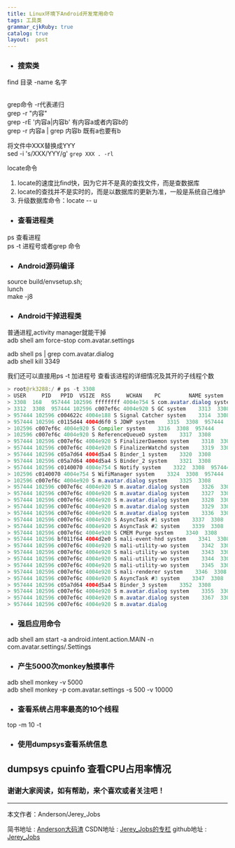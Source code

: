 ```yaml
---
title: Linux环境下Android开发常用命令
tags: 工具类
grammar_cjkRuby: true
catalog: true
layout:  post
---
```


- ### 搜索类

find 目录 -name 名字

<br>grep命令  -r代表递归
<br>grep -r "内容"
<br>grep -rE '内容a|内容b'    有内容a或者内容b的
<br>grep -r  内容a | grep 内容b   既有a也要有b

将文件中XXX替换成YYY<br>
sed -i 's/XXX/YYY/g' `grep XXX . -rl`<br>

locate命令
1. locate的速度比find快，因为它并不是真的查找文件，而是查数据库
2. locate的查找并不是实时的，而是以数据库的更新为准，一般是系统自己维护
3. 升级数据库命令：locate -- u


- ### 查看进程类

ps 查看进程<br>
ps -t 进程号或者grep 命令

- ### Android源码编译

source build/envsetup.sh;<br>
lunch <br>
make -j8<br>

- ### Android干掉进程类

普通进程,activity manager就能干掉<br>
adb shell am force-stop com.avatar.settings<br>

adb shell ps | grep com.avatar.dialog<br>
adb shell kill 3349<br>

我们还可以直接用ps -t 加进程号 查看该进程的详细情况及其开的子线程个数

``` java
> root@rk3288:/ # ps -t 3308                                            
> USER     PID   PPID  VSIZE  RSS     WCHAN    PC         NAME system   
> 3308  168   957444 102596 ffffffff 4004e754 S com.avatar.dialog system
> 3312  3308  957444 102596 c007ef6c 4004e920 S GC system    3313  3308
> 957444 102596 c004622c 4004e188 S Signal Catcher system    3314  3308
> 957444 102596 c0115d44 4004d6f0 S JDWP system    3315  3308  957444
> 102596 c007ef6c 4004e920 S Compiler system    3316  3308  957444
> 102596 c007ef6c 4004e920 S ReferenceQueueD system    3317  3308
> 957444 102596 c007ef6c 4004e920 S FinalizerDaemon system    3318  3308
> 957444 102596 c007ef6c 4004e920 S FinalizerWatchd system    3319  3308
> 957444 102596 c05a7d64 4004d5a4 S Binder_1 system    3320  3308
> 957444 102596 c05a7d64 4004d5a4 S Binder_2 system    3321  3308
> 957444 102596 c0140070 4004e754 S Notify system    3322  3308  957444
> 102596 c0140070 4004e754 S WifiManager system    3324  3308  957444
> 102596 c007ef6c 4004e920 S m.avatar.dialog system    3325  3308
> 957444 102596 c007ef6c 4004e920 S m.avatar.dialog system    3326  3308
> 957444 102596 c007ef6c 4004e920 S m.avatar.dialog system    3327  3308
> 957444 102596 c007ef6c 4004e920 S m.avatar.dialog system    3328  3308
> 957444 102596 c007ef6c 4004e920 S m.avatar.dialog system    3329  3308
> 957444 102596 c007ef6c 4004e920 S m.avatar.dialog system    3336  3308
> 957444 102596 c007ef6c 4004e920 S AsyncTask #1 system    3337  3308
> 957444 102596 c007ef6c 4004e920 S AsyncTask #2 system    3339  3308
> 957444 102596 c007ef6c 4004e920 S CMEM Purge system    3340  3308
> 957444 102596 bf011f64 4004d2e0 S mali-event-hnd system    3341  3308
> 957444 102596 c007ef6c 4004e920 S mali-utility-wo system    3342  3308
> 957444 102596 c007ef6c 4004e920 S mali-utility-wo system    3343  3308
> 957444 102596 c007ef6c 4004e920 S mali-utility-wo system    3344  3308
> 957444 102596 c007ef6c 4004e920 S mali-utility-wo system    3345  3308
> 957444 102596 c007ef6c 4004e920 S mali-renderer system    3346  3308
> 957444 102596 c007ef6c 4004e920 S AsyncTask #3 system    3347  3308
> 957444 102596 c05a7d64 4004d5a4 S Binder_3 system    3352  3308
> 957444 102596 c007ef6c 4004e920 S m.avatar.dialog system    3355  3308
> 957444 102596 c007ef6c 4004e920 S m.avatar.dialog system    3367  3308
> 957444 102596 c007ef6c 4004e920 S m.avatar.dialog
```

- ### 强启应用命令

adb shell am start -a android.intent.action.MAIN -n com.avatar.settings/.Settings


- ### 产生5000次monkey触摸事件

adb shell monkey -v 5000<br>
adb shell monkey -p com.avatar.settings -s 500 -v 10000

- ### 查看系统占用率最高的10个线程

top -m 10 -t

- ### 使用dumpsys查看系统信息

 dumpsys cpuinfo 查看CPU占用率情况
 ----------
 ### 谢谢大家阅读，如有帮助，来个喜欢或者关注吧！

 ----------
 本文作者：Anderson/Jerey_Jobs

 简书地址   :  [Anderson大码渣][1]
 CSDN地址   :  [Jerey_Jobs的专栏][2]
 github地址 :  [Jerey_Jobs][3]


  [1]: http://www.jianshu.com/users/016a5ba708a0/latest_articles
  [2]: http://blog.csdn.net/jerey_jobs
  [3]: https://github.com/Jerey-Jobs

